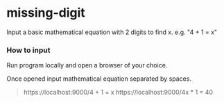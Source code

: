 # missing-digit
Input a basic mathematical equation with 2 digits to find x. e.g. "4 + 1 = x"

### How to input
Run program locally and open a browser of your choice.

Once opened input mathematical equation separated by spaces. 
> https://localhost:9000/4 + 1 = x
> https://localhost:9000/4x * 1 = 40

